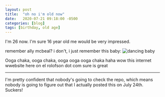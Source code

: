 ```yaml
---
layout: post
title:  "oh no i'm old now"
date:   2020-07-21 09:18:00 -0500
categories: [blog]
tags: [birthday, old age]
---
```


I'm 26 now. I'm sure 16 year old me would be very impressed.

remember ally mcbeal? i don't, i just remember this baby:
![dancing baby](/assets/old-meme-is-old.gif)

Ooga chaka, ooga chaka, ooga ooga ooga chaka haha wow this internet wwebsite here on el rolofson dot com sure is great

---

I'm pretty confident that nobody's going to check the repo, which means nobody is going to figure out that I actually posted this on July 24th. Suckers!
